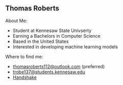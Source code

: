 Thomas Roberts
---
About Me:
- Student at Kennesaw State Univserty
- Earning a Bachelors in Computer Science
- Based in the United States
- Interested in developing machine learning models

Where to find me:
- thomasroberts112@outlook.com (preferred)
- trobe137@students.kennesaw.edu
- [Handshake](https://kennesaw.joinhandshake.com/stu/users/13034707)
